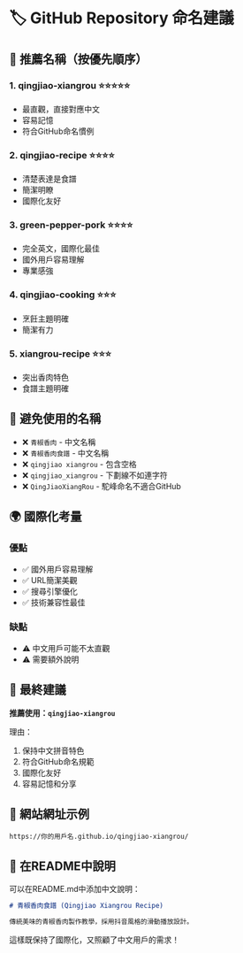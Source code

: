 # 🏷️ GitHub Repository 命名建議

## 🎯 推薦名稱（按優先順序）

### 1. **qingjiao-xiangrou** ⭐⭐⭐⭐⭐
- 最直觀，直接對應中文
- 容易記憶
- 符合GitHub命名慣例

### 2. **qingjiao-recipe** ⭐⭐⭐⭐
- 清楚表達是食譜
- 簡潔明瞭
- 國際化友好

### 3. **green-pepper-pork** ⭐⭐⭐⭐
- 完全英文，國際化最佳
- 國外用戶容易理解
- 專業感強

### 4. **qingjiao-cooking** ⭐⭐⭐
- 烹飪主題明確
- 簡潔有力

### 5. **xiangrou-recipe** ⭐⭐⭐
- 突出香肉特色
- 食譜主題明確

## 🚫 避免使用的名稱

- ❌ `青椒香肉` - 中文名稱
- ❌ `青椒香肉食譜` - 中文名稱
- ❌ `qingjiao xiangrou` - 包含空格
- ❌ `qingjiao_xiangrou` - 下劃線不如連字符
- ❌ `QingJiaoXiangRou` - 駝峰命名不適合GitHub

## 🌍 國際化考量

### 優點
- ✅ 國外用戶容易理解
- ✅ URL簡潔美觀
- ✅ 搜尋引擎優化
- ✅ 技術兼容性最佳

### 缺點
- ⚠️ 中文用戶可能不太直觀
- ⚠️ 需要額外說明

## 📝 最終建議

**推薦使用：`qingjiao-xiangrou`**

理由：
1. 保持中文拼音特色
2. 符合GitHub命名規範
3. 國際化友好
4. 容易記憶和分享

## 🔗 網站網址示例

```
https://你的用戶名.github.io/qingjiao-xiangrou/
```

## 📱 在README中說明

可以在README.md中添加中文說明：
```markdown
# 青椒香肉食譜 (Qingjiao Xiangrou Recipe)

傳統美味的青椒香肉製作教學，採用抖音風格的滑動播放設計。
```

這樣既保持了國際化，又照顧了中文用戶的需求！
